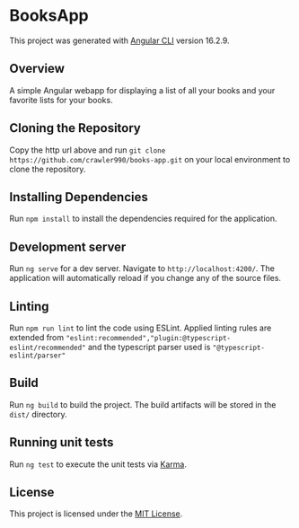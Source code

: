 # BooksApp

This project was generated with [Angular CLI](https://github.com/angular/angular-cli) version 16.2.9.

## Overview

A simple Angular webapp for displaying a list of all your books and your favorite lists for your books.

## Cloning the Repository

Copy the http url above and run `git clone https://github.com/crawler990/books-app.git` on your local environment to clone the repository.

## Installing Dependencies

Run `npm install` to install the dependencies required for the application.

## Development server

Run `ng serve` for a dev server. Navigate to `http://localhost:4200/`. The application will automatically reload if you change any of the source files.

## Linting

Run `npm run lint` to lint the code using ESLint. Applied linting rules are extended from `"eslint:recommended","plugin:@typescript-eslint/recommended"` and the typescript parser used is `"@typescript-eslint/parser"`

## Build

Run `ng build` to build the project. The build artifacts will be stored in the `dist/` directory.

## Running unit tests

Run `ng test` to execute the unit tests via [Karma](https://karma-runner.github.io).


## License

This project is licensed under the [MIT License](LICENSE).